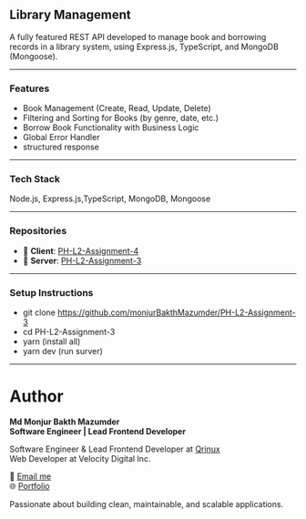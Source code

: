 ## Library Management

A fully featured REST API developed to manage book and borrowing records in a library system, using Express.js, TypeScript, and MongoDB (Mongoose).

---

### Features

- Book Management (Create, Read, Update, Delete)
- Filtering and Sorting for Books (by genre, date, etc.)
- Borrow Book Functionality with Business Logic
- Global Error Handler
- structured response

---

### Tech Stack

Node.js, Express.js,TypeScript, MongoDB, Mongoose

---


### Repositories

* 🔗 **Client**: [PH-L2-Assignment-4](https://github.com/monjurBakthMazumder/PH-L2-Assignment-4)
* 🔗 **Server**: [PH-L2-Assignment-3](https://github.com/monjurBakthMazumder/PH-L2-Assignment-3)

---

### Setup Instructions

- git clone https://github.com/monjurBakthMazumder/PH-L2-Assignment-3
- cd PH-L2-Assignment-3
- yarn (install all)
- yarn dev (run surver)

---
###

# Author

**Md Monjur Bakth Mazumder**   
**Software Engineer | Lead Frontend Developer**

Software Engineer & Lead Frontend Developer at [Qrinux](https://www.qrinux.com/)  
Web Developer at Velocity Digital Inc.  


📧 [Email me](mailto:md.monjurmbm2001@gmail.com)  
🌐 [Portfolio](https://mdmonjurbakthmazumder.netlify.app)

Passionate about building clean, maintainable, and scalable applications.


